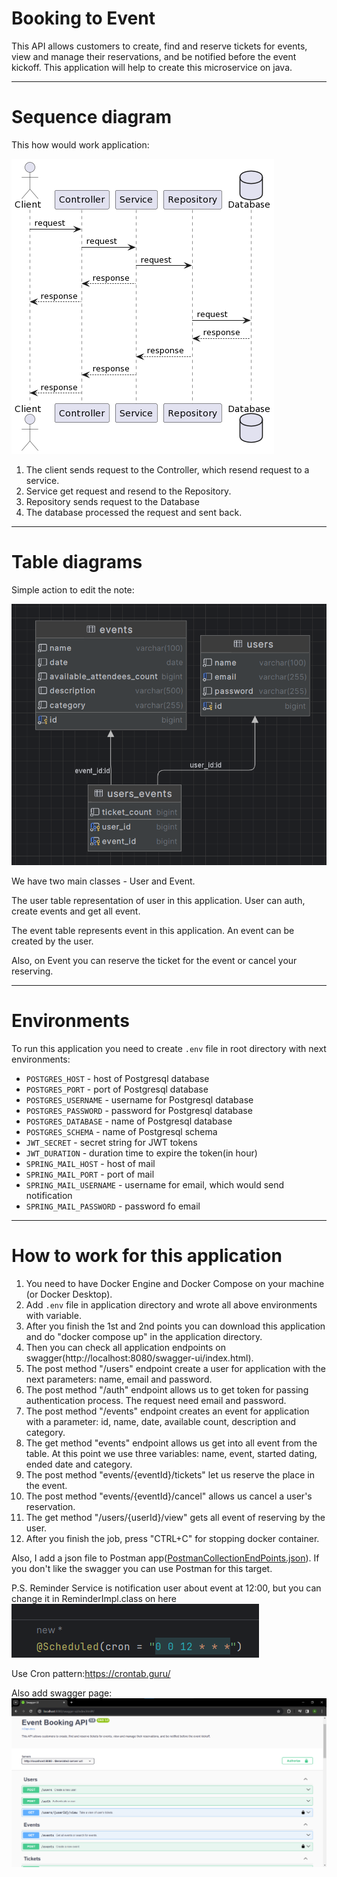 # Booking to Event
This API allows customers to create, find and reserve tickets for events, view and manage their reservations, and be notified before the event kickoff.
This application will help to create this microservice on java.

___
# Sequence diagram
This how would work application:

<img src="docs/sequence_diagram.png" alt=""/>

1. The client sends request to the Controller, which resend request to a service.
2. Service get request and resend to the Repository.
3. Repository sends request to the Database
4. The database processed the request and sent back.
___

# Table diagrams
Simple action to edit the note:

<img src="docs/tables_diagram.png" alt=""/>

We have two main classes - User and Event.

The user table representation of user in this application. User can auth, create events and get all event.

The event table represents event in this application. An event can be created by the user.

Also, on Event you can reserve the ticket for the event or cancel your reserving.

___

# Environments

To run this application you need to create `.env` file in root directory with next environments:
* `POSTGRES_HOST` - host of Postgresql database
* `POSTGRES_PORT` - port of Postgresql database
* `POSTGRES_USERNAME` - username for Postgresql database
* `POSTGRES_PASSWORD` - password for Postgresql database
* `POSTGRES_DATABASE` - name of Postgresql database
* `POSTGRES_SCHEMA` - name of Postgresql schema
* `JWT_SECRET` - secret string for JWT tokens
* `JWT_DURATION` - duration time to expire the token(in hour)
* `SPRING_MAIL_HOST` - host of mail 
* `SPRING_MAIL_PORT` - port of mail
* `SPRING_MAIL_USERNAME` - username for email, which would send notification
* `SPRING_MAIL_PASSWORD` - password fo email

___

# How to work for this application
1. You need to have Docker Engine and Docker Compose on your machine (or Docker Desktop).
2. Add `.env` file in application directory and wrote all above environments with variable.
3. After you finish the 1st and 2nd points you can download this application and do "docker compose up" in the application directory.
4. Then you can check all application endpoints on swagger(http://localhost:8080/swagger-ui/index.html).
5. The post method "/users" endpoint create a user for application with the next parameters: name, email and password. 
6. The post method "/auth" endpoint allows us to get token for passing authentication process. The request need email and password.
7. The post method "/events" endpoint creates an event for application with a parameter: id, name, date, available count, description and category.
8. The get method "events" endpoint allows us get into all event from the table. At this point we use three variables: name, event, started dating, ended date and category.
9. The post method "events/{eventId}/tickets" let us reserve the place in the event.
10. The post method "events/{eventId}/cancel" allows us cancel a user's reservation.
11. The get method "/users/{userId}/view" gets all event of reserving by the user.
12. After you finish the job, press "CTRL+C" for stopping docker container.

Also, I add a json file to Postman app([PostmanCollectionEndPoints.json](PostmanCollectionEndPoints.json)). If you don't like the swagger you can use Postman for this target.

P.S. Reminder Service is notification user about event at 12:00, but you can change it in ReminderImpl.class on here 
<img src="docs/scheduler.png" alt=""/>

Use Cron pattern:https://crontab.guru/

Also add swagger page:
<img src="docs/swagger_page.png" alt=""/>
